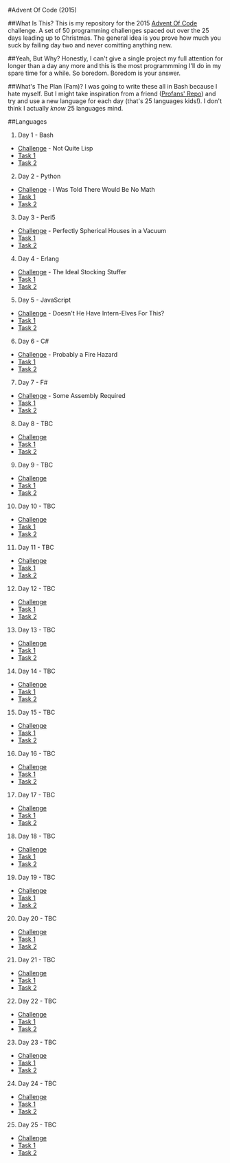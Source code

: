 #Advent Of Code (2015)

##What Is This?
This is my repository for the 2015 [Advent Of Code](http://adventofcode.com/) challenge. A set of 50 programming challenges spaced out over the 25 days leading up to Christmas. The general idea is you prove how much you suck by failing day two and never comitting anything new.

##Yeah, But Why?
Honestly, I can't give a single project my full attention for longer than a day any more and this is the most programmming I'll do in my spare time for a while. So boredom. Boredom is your answer.

##What's The Plan (Fam)?
I was going to write these all in Bash because I hate myself. But I might take inspiration from a friend ([Profans' 
Repo](https://github.com/profan/advent-of-code-2015/)) and try and use a new language for each day (that's 25 languages kids!). I don't think I actually *know* 25 languages mind.

##Languages
1. Day 1 - Bash
  * [Challenge](http://adventofcode.com/day/1) - Not Quite Lisp
  * [Task 1](https://github.com/hexpunK/adventcode-2015/blob/master/day1/test-1.sh)
  * [Task 2](https://github.com/hexpunK/adventcode-2015/blob/master/day1/test-2.sh)
2. Day 2 - Python
  * [Challenge](http://adventofcode.com/day/2) - I Was Told There Would Be No Math
  * [Task 1](https://github.com/hexpunK/adventcode-2015/blob/master/day2/task-1.py)
  * [Task 2](https://github.com/hexpunK/adventcode-2015/blob/master/day2/task-2.py)
3. Day 3 - Perl5
  * [Challenge](http://adventofcode.com/day/3) - Perfectly Spherical Houses in a Vacuum
  * [Task 1](https://github.com/hexpunK/adventcode-2015/blob/master/day3/task-1.pl)
  * [Task 2](https://github.com/hexpunK/adventcode-2015/blob/master/day3/task-2.pl)
4. Day 4 - Erlang
  * [Challenge](http://adventofcode.com/day/4) - The Ideal Stocking Stuffer
  * [Task 1](https://github.com/hexpunK/adventcode-2015/blob/master/day4/task-1.erl)
  * [Task 2](https://github.com/hexpunK/adventcode-2015/blob/master/day4/task-2.erl)
5. Day 5 - JavaScript 
  * [Challenge](http://adventofcode.com/day/5) - Doesn't He Have Intern-Elves For This?
  * [Task 1](https://github.com/hexpunK/adventcode-2015/blob/master/day5/task-1.js)
  * [Task 2](https://github.com/hexpunK/adventcode-2015/blob/master/day5/task-2.js)
6. Day 6 - C#
  * [Challenge](http://adventofcode.com/day/6) - Probably a Fire Hazard
  * [Task 1](https://github.com/hexpunK/adventcode-2015/blob/master/day6/task-1/Program.cs)
  * [Task 2](https://github.com/hexpunK/adventcode-2015/blob/master/day6/task-2/Program.cs)
7. Day 7 - F#
  * [Challenge](http://adventofcode.com/day/7) - Some Assembly Required
  * [Task 1](https://github.com/hexpunK/adventcode-2015/blob/master/day7/task-1.fsx)
  * [Task 2](https://github.com/hexpunK/adventcode-2015/blob/master/day7/task-2.fsx)
8. Day 8 - TBC
  * [Challenge](#)
  * [Task 1](#)
  * [Task 2](#)
9. Day 9 - TBC
  * [Challenge](#)
  * [Task 1](#)
  * [Task 2](#)
10. Day 10 - TBC
  * [Challenge](#)
  * [Task 1](#)
  * [Task 2](#)
11. Day 11 - TBC
  * [Challenge](#)
  * [Task 1](#)
  * [Task 2](#)
12. Day 12 - TBC
  * [Challenge](#)
  * [Task 1](#)
  * [Task 2](#)
13. Day 13 - TBC
  * [Challenge](#)
  * [Task 1](#)
  * [Task 2](#)
14. Day 14 - TBC
  * [Challenge](#)
  * [Task 1](#)
  * [Task 2](#)
15. Day 15 - TBC
  * [Challenge](#)
  * [Task 1](#)
  * [Task 2](#)
16. Day 16 - TBC
  * [Challenge](#)
  * [Task 1](#)
  * [Task 2](#)
17. Day 17 - TBC
  * [Challenge](#)
  * [Task 1](#)
  * [Task 2](#)
18. Day 18 - TBC
  * [Challenge](#)
  * [Task 1](#)
  * [Task 2](#)
19. Day 19 - TBC
  * [Challenge](#)
  * [Task 1](#)
  * [Task 2](#)
20. Day 20 - TBC
  * [Challenge](#)
  * [Task 1](#)
  * [Task 2](#)
21. Day 21 - TBC
  * [Challenge](#)
  * [Task 1](#)
  * [Task 2](#)
22. Day 22 - TBC
  * [Challenge](#)
  * [Task 1](#)
  * [Task 2](#)
23. Day 23 - TBC
  * [Challenge](#)
  * [Task 1](#)
  * [Task 2](#)
24. Day 24 - TBC
  * [Challenge](#)
  * [Task 1](#)
  * [Task 2](#)
25. Day 25 - TBC
  * [Challenge](#)
  * [Task 1](#)
  * [Task 2](#)
